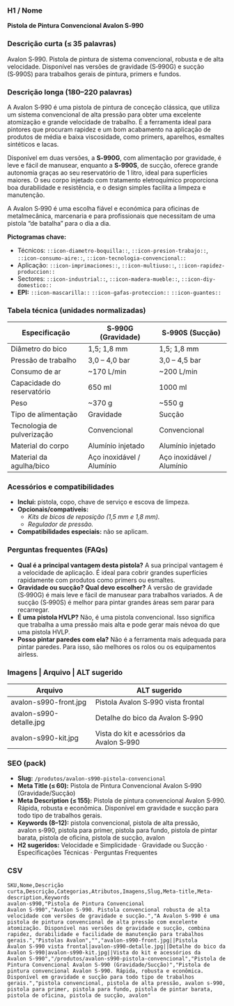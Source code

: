 ### H1 / Nome
**Pistola de Pintura Convencional Avalon S‑990**

### Descrição curta (≤ 35 palavras)
Avalon S‑990. Pistola de pintura de sistema convencional, robusta e de alta
velocidade. Disponível nas versões de gravidade (S‑990G) e sucção (S‑990S) para
trabalhos gerais de pintura, primers e fundos.

### Descrição longa (180–220 palavras)
A Avalon S‑990 é uma pistola de pintura de conceção clássica, que utiliza um
sistema convencional de alta pressão para obter uma excelente atomização e
grande velocidade de trabalho. É a ferramenta ideal para pintores que procuram
rapidez e um bom acabamento na aplicação de produtos de média e baixa
viscosidade, como primers, aparelhos, esmaltes sintéticos e lacas.

Disponível em duas versões, a **S‑990G**, com alimentação por gravidade, é
leve e fácil de manusear, enquanto a **S‑990S**, de sucção, oferece grande
autonomia graças ao seu reservatório de 1 litro, ideal para superfícies maiores.
O seu corpo injetado com tratamento eletroquímico proporciona boa durabilidade
e resistência, e o design simples facilita a limpeza e manutenção.

A Avalon S‑990 é uma escolha fiável e económica para oficinas de
metalmecânica, marcenaria e para profissionais que necessitam de uma pistola
“de batalha” para o dia a dia.

**Pictogramas chave:**
- Técnicos: `::icon-diametro-boquilla::`, `::icon-presion-trabajo::`,
  `::icon-consumo-aire::`, `::icon-tecnologia-convencional::`
- Aplicação: `::icon-imprimaciones::`, `::icon-multiuso::`,
  `::icon-rapidez-produccion::`
- Sectores: `::icon-industrial::`, `::icon-madera-mueble::`, `::icon-diy-domestico::`
- **EPI:** `::icon-mascarilla::` `::icon-gafas-proteccion::` `::icon-guantes::`

### Tabela técnica (unidades normalizadas)
| **Especificação**           | **S‑990G (Gravidade)** | **S‑990S (Sucção)** |
|---|---|---|
| Diâmetro do bico           | 1,5; 1,8 mm           | 1,5; 1,8 mm         |
| Pressão de trabalho        | 3,0 – 4,0 bar         | 3,0 – 4,5 bar       |
| Consumo de ar              | ~170 L/min            | ~200 L/min          |
| Capacidade do reservatório | 650 ml                | 1000 ml             |
| Peso                       | ~370 g                | ~550 g              |
| Tipo de alimentação        | Gravidade             | Sucção              |
| Tecnologia de pulverização | Convencional          | Convencional        |
| Material do corpo          | Alumínio injetado     | Alumínio injetado   |
| Material da agulha/bico    | Aço inoxidável / Alumínio | Aço inoxidável / Alumínio |

### Acessórios e compatibilidades
- **Inclui:** pistola, copo, chave de serviço e escova de limpeza.
- **Opcionais/compatíveis:**
  - *Kits de bicos de reposição (1,5 mm e 1,8 mm).* 
  - *Regulador de pressão.*
- **Compatibilidades especiais:** não se aplicam.

### Perguntas frequentes (FAQs)
- **Qual é a principal vantagem desta pistola?** A sua principal vantagem é a
  velocidade de aplicação. É ideal para cobrir grandes superfícies
  rapidamente com produtos como primers ou esmaltes.
- **Gravidade ou sucção? Qual devo escolher?** A versão de gravidade
  (S‑990G) é mais leve e fácil de manusear para trabalhos variados. A de
  sucção (S‑990S) é melhor para pintar grandes áreas sem parar para recarregar.
- **É uma pistola HVLP?** Não, é uma pistola convencional. Isso significa que
  trabalha a uma pressão mais alta e pode gerar mais névoa do que uma pistola
  HVLP.
- **Posso pintar paredes com ela?** Não é a ferramenta mais adequada para
  pintar paredes. Para isso, são melhores os rolos ou os equipamentos airless.

### Imagens | Arquivo | ALT sugerido
| Arquivo | ALT sugerido |
|---|---|
| avalon-s990-front.jpg | Pistola Avalon S‑990 vista frontal |
| avalon-s990-detalle.jpg | Detalhe do bico da Avalon S‑990 |
| avalon-s990-kit.jpg | Vista do kit e acessórios da Avalon S‑990 |

### SEO (pack)
- **Slug:** `/produtos/avalon-s990-pistola-convencional`
- **Meta Title (≤ 60):** Pistola de Pintura Convencional Avalon S‑990 (Gravidade/Sucção)
- **Meta Description (≤ 155):** Pistola de pintura convencional Avalon S‑990. Rápida, robusta e econômica. Disponível em gravidade e sucção para todo tipo de trabalhos gerais.
- **Keywords (8–12):** pistola convencional, pistola de alta pressão, avalon s‑990, pistola para primer, pistola para fundo, pistola de pintar barata, pistola de oficina, pistola de sucção, avalon
- **H2 sugeridos:** Velocidade e Simplicidade · Gravidade ou Sucção ·
  Especificações Técnicas · Perguntas Frequentes

### CSV

```csv
SKU,Nome,Descrição curta,Descrição,Categorias,Atributos,Imagens,Slug,Meta-title,Meta-description,Keywords
avalon-s990,"Pistola de Pintura Convencional Avalon S‑990","Avalon S‑990. Pistola convencional robusta de alta velocidade com versões de gravidade e sucção.","A Avalon S‑990 é uma pistola de pintura convencional de alta pressão com excelente atomização. Disponível nas versões de gravidade e sucção, combina rapidez, durabilidade e facilidade de manutenção para trabalhos gerais.","Pistolas Avalon","","avalon-s990-front.jpg||Pistola Avalon S‑990 vista frontal|avalon-s990-detalle.jpg||Detalhe do bico da Avalon S‑990|avalon-s990-kit.jpg||Vista do kit e acessórios da Avalon S‑990","/produtos/avalon-s990-pistola-convencional","Pistola de Pintura Convencional Avalon S‑990 (Gravidade/Sucção)","Pistola de pintura convencional Avalon S‑990. Rápida, robusta e econômica. Disponível em gravidade e sucção para todo tipo de trabalhos gerais.","pistola convencional, pistola de alta pressão, avalon s-990, pistola para primer, pistola para fundo, pistola de pintar barata, pistola de oficina, pistola de sucção, avalon"
```